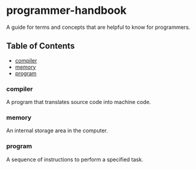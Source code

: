 # programmer-handbook

A guide for terms and concepts that are helpful to know for programmers.

## Table of Contents
- [compiler](#compiler)
- [memory](#memory)
- [program](#program)

### compiler
A program that translates source code into machine code.

### memory
An internal storage area in the computer.

### program
A sequence of instructions to perform a specified task.
